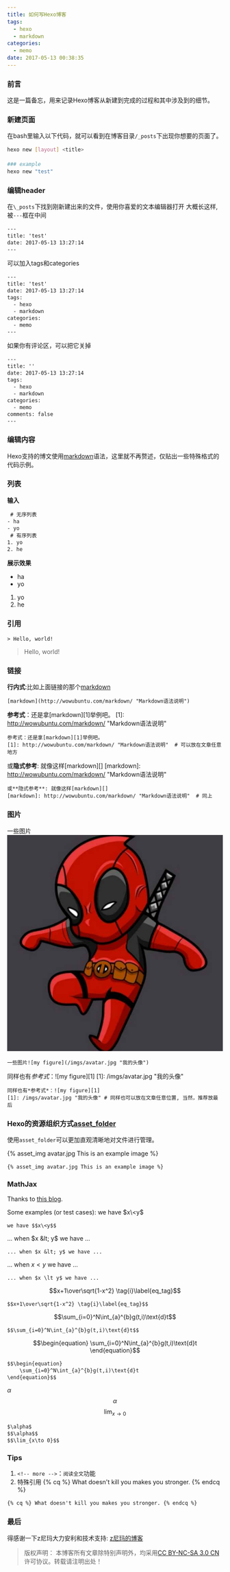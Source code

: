 ```yaml
---
title: 如何写Hexo博客
tags:
  - hexo
  - markdown
categories:
  - memo
date: 2017-05-13 00:38:35
---
```

### 前言
这是一篇备忘，用来记录Hexo博客从新建到完成的过程和其中涉及到的细节。

<!-- more -->

### 新建页面
在bash里输入以下代码，就可以看到在博客目录`/_posts`下出现你想要的页面了。
```bash
hexo new [layout] <title>

### example
hexo new "test"
```

### 编辑header
在`\_posts`下找到刚新建出来的文件，使用你喜爱的文本编辑器打开
大概长这样,被`---`框在中间
```
---
title: 'test'
date: 2017-05-13 13:27:14
---
```
可以加入tags和categories
```
---
title: 'test'
date: 2017-05-13 13:27:14
tags:
  - hexo
  - markdown
categories:
  - memo
---
```
如果你有评论区，可以把它关掉
```
---
title: ''
date: 2017-05-13 13:27:14
tags:
  - hexo
  - markdown
categories:
  - memo
comments: false
---
```

### 编辑内容
Hexo支持的博文使用[markdown](http://wowubuntu.com/markdown/ "Markdown语法说明")语法，这里就不再赘述，仅贴出一些特殊格式的代码示例。

### 列表
**输入**
```
 # 无序列表
- ha
- yo
 # 有序列表
1. yo
2. he
```

**展示效果**
- ha
- yo

1. yo
2. he

### 引用
```
> Hello, world!
```

>Hello, world!

### 链接
**行内式**:比如上面链接的那个[markdown](http://wowubuntu.com/markdown/"Markdown语法说明")
```
[markdown](http://wowubuntu.com/markdown/ "Markdown语法说明")
```

**参考式**：还是拿[markdown][1]举例吧。
[1]: http://wowubuntu.com/markdown/ "Markdown语法说明"
```
参考式：还是拿[markdown][1]举例吧。
[1]: http://wowubuntu.com/markdown/ "Markdown语法说明"  # 可以放在文章任意地方
```
或**隐式参考**: 就像这样[markdown][]
[markdown]: http://wowubuntu.com/markdown/ "Markdown语法说明"
```
或**隐式参考**: 就像这样[markdown][]
[markdown]: http://wowubuntu.com/markdown/ "Markdown语法说明"  # 同上

```

### 图片
一些图片![my figure](/imgs/avatar.jpg "我的头像")
```
一些图片![my figure](/imgs/avatar.jpg "我的头像")
```

同样也有*参考式*：![my figure][1]
[1]: /imgs/avatar.jpg "我的头像"
```
同样也有*参考式*：![my figure][1]
[1]: /imgs/avatar.jpg "我的头像" # 同样也可以放在文章任意位置, 当然，推荐放最后
```

### Hexo的资源组织方式[asset_folder](https://hexo.io/zh-cn/docs/asset-folders.html)
使用`asset_folder`可以更加直观清晰地对文件进行管理。

{% asset_img avatar.jpg This is an example image %}

```
{% asset_img avatar.jpg This is an example image %}
```

### MathJax

Thanks to [this blog](https://jdhao.github.io/2018/01/25/hexo-mathjax-equation-number/).

Some examples (or test cases):
we have $x\<y$
```
we have $$x\<y$$
```

... when $x &lt; y$ we have ...
```
... when $x &lt; y$ we have ...
```

... when $x \lt y$ we have ...
```
... when $x \lt y$ we have ...
```

$$x+1\over\sqrt{1-x^2} \tag{i}\label{eq_tag}$$

```
$$x+1\over\sqrt{1-x^2} \tag{i}\label{eq_tag}$$
```

$$\sum_{i=0}^N\int_{a}^{b}g(t,i)\text{d}t$$

```
$$\sum_{i=0}^N\int_{a}^{b}g(t,i)\text{d}t$$
```

$$\begin{equation}
    \sum_{i=0}^N\int_{a}^{b}g(t,i)\text{d}t
\end{equation}$$

```
$$\begin{equation}
    \sum_{i=0}^N\int_{a}^{b}g(t,i)\text{d}t
\end{equation}$$
```

$\alpha$
$$\alpha$$
$$\lim_{x\to 0}$$

```
$\alpha$
$$\alpha$$
$$\lim_{x\to 0}$$
```


### Tips
1. `<!-- more -->`：`阅读全文`功能
2. 特殊引用
{% cq %} What doesn't kill you makes you stronger. {% endcq %}
```
{% cq %} What doesn't kill you makes you stronger. {% endcq %}
```

### 最后
得感谢一下z尼玛大力安利和技术支持:
[z尼玛的博客](https://kevinzjy.github.io/)

>版权声明： 本博客所有文章除特别声明外，均采用[CC BY-NC-SA 3.0 CN](https://creativecommons.org/licenses/by-nc-sa/3.0/cn/deed.zh)许可协议。转载请注明出处！